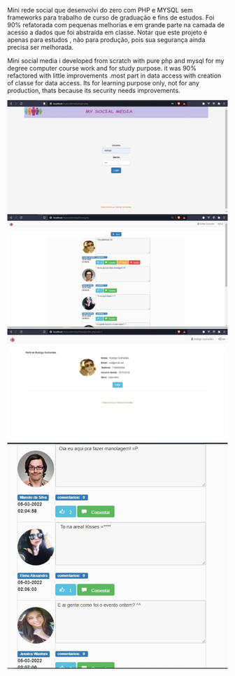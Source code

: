 
Mini rede social que desenvolvi do zero com PHP e MYSQL sem frameworks para trabalho de curso de graduação e fins de estudos. Foi 90% refatorada com pequenas melhorias e em grande parte na camada de acesso a dados que foi abstraída em classe. Notar que este projeto é apenas para estudos , não para produção, pois sua segurança ainda precisa ser melhorada.


Mini social media i developed from scratch with pure php and mysql for my degree computer course work and for study purpose. it was 90% refactored with little improvements .most part in data access with creation of classe for data access. Its for learning purpose only, not for any production, thats because its security needs improvements.

![msocial img 0](https://github.com/rgstech/mysocialmedia/blob/master/screenshots/mysocialmedia0.jpg?raw=true)
![msocial img 1](https://github.com/rgstech/mysocialmedia/blob/master/screenshots/mysocialmedia1.jpg?raw=true)
![msocial img 2](https://github.com/rgstech/mysocialmedia/blob/master/screenshots/mysocialmedia2.jpg?raw=true)
![msocial img 3](https://github.com/rgstech/mysocialmedia/blob/master/screenshots/mysocialmedia3.jpg?raw=true)

